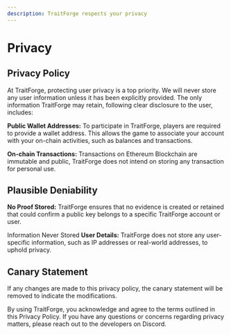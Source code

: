 ```yaml
---
description: TraitForge respects your privacy
---
```

# Privacy
## Privacy Policy

At TraitForge, protecting user privacy is a top priority. We will never store any user information unless it has been explicitly provided. The only information TraitForge may retain, following clear disclosure to the user, includes:

**Public Wallet Addresses:** To participate in TraitForge, players are required to provide a wallet address. This allows the game to associate your account with your on-chain activities, such as balances and transactions.

**On-chain Transactions:** Transactions on Ethereum Blockchain are immutable and public, TraitForge does not intend on storing any transaction for personal use.

## Plausible Deniability
**No Proof Stored:** TraitForge ensures that no evidence is created or retained that could confirm a public key belongs to a specific TraitForge account or user.

Information Never Stored
**User Details:** TraitForge does not store any user-specific information, such as IP addresses or real-world addresses, to uphold privacy.

## Canary Statement
If any changes are made to this privacy policy, the canary statement will be removed to indicate the modifications.

By using TraitForge, you acknowledge and agree to the terms outlined in this Privacy Policy. If you have any questions or concerns regarding privacy matters, please reach out to the developers on Discord.